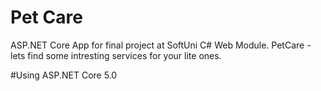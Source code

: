 # Pet Care

ASP.NET Core App for final project at SoftUni C# Web Module.
 PetCare - lets find some intresting services for your lite ones.
  
#Using ASP.NET Core 5.0
